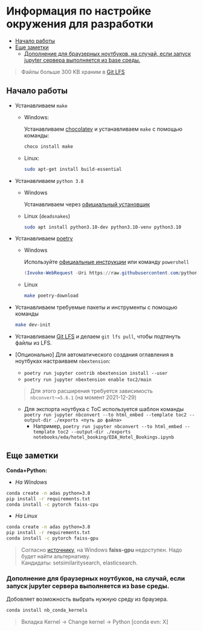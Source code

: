 # Информация по настройке окружения для разработки

- [Начало работы](#начало-работы)
- [Еще заметки](#еще-заметки)
  - [Дополнение для браузерных ноутбуков, на случай, если запуск jupyter сервера выполняется из base среды.](#дополнение-для-браузерных-ноутбуков-на-случай-если-запуск-jupyter-сервера-выполняется-из-base-среды)

> Файлы больше 300 KB храним в [Git LFS](https://git-lfs.github.com/)

## Начало работы

- Устанавливаем `make`
  - Windows:

      Устанавливаем [chocolatey](https://chocolatey.org/install) и устанавливаем `make` с помощью команды:

      ```powershell
      choco install make
      ```

  - Linux:

      ```bash
      sudo apt-get install build-essential
      ```

- Устанавливаем `python 3.8`
  - Windows

      Устанавливаем через [официальный установщик](https://www.python.org/downloads/)

  - Linux (`deadsnakes`)

      ```bash
      sudo apt install python3.10-dev python3.10-venv python3.10
      ```

- Устанавливаем [poetry](https://python-poetry.org/docs/#installation)
  - Windows

      Используйте [официальные инструкции](https://python-poetry.org/docs/#windows-powershell-install-instructions) или команду `powershell`

      ```powershell
      (Invoke-WebRequest -Uri https://raw.githubusercontent.com/python-poetry/poetry/master/get-poetry.py -UseBasicParsing).Content | python -
      ```

  - Linux

      ```bash
      make poetry-download
      ```

- Устанавливаем требуемые пакеты и инструменты с помощью команды

    ```bash
    make dev-init
    ```

- Устанавливаем [Git LFS](https://git-lfs.github.com/) и делаем `git lfs pull`, чтобы подтянуть файлы из LFS.

- [Опционально] Для автоматического создания оглавления в ноутбуках настраиваем `nbextension`:
  - `poetry run jupyter contrib nbextension install --user`
  - `poetry run jupyter nbextension enable toc2/main`

  > Для этого расширения требуется зависимость `nbconvert~=5.6.1` (на момент 2021-12-29)

  - Для экспорта ноутбука с ToC используется шаблон команды `poetry run jupyter nbconvert --to html_embed --template toc2 --output-dir ./exports <путь до файла>`
    - Например, `poetry run jupyter nbconvert --to html_embed --template toc2 --output-dir ./exports notebooks/eda/hotel_booking/EDA_Hotel_Bookings.ipynb`

## Еще заметки

**Conda+Python:**

* *На Windows*

```bash
conda create -n adas python=3.8
pip install -r requirements.txt
conda install -c pytorch faiss-cpu
```

* *На Linux*

```bash
conda create -n adas python=3.8
pip install -r requirements.txt
conda install -c pytorch faiss-gpu
```

> Согласно [источнику](https://github.com/facebookresearch/faiss/blob/main/INSTALL.md#installing-faiss-via-conda), на Windows **faiss-gpu** недоступен. Надо будет найти альтернативу. <br> Кандидаты: setsimilaritysearch, elasticsearch.


### Дополнение для браузерных ноутбуков, на случай, если запуск jupyter сервера выполняется из base среды.

Добовляет возможность выбрать нужную среду из браузера.

```bash
conda install nb_conda_kernels
```
> Вкладка Kernel -> Change kernel -> Python [conda evn: X]
